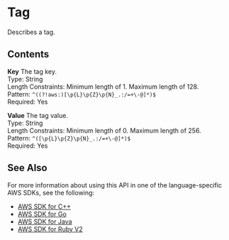# Tag<a name="API_Tag"></a>

Describes a tag\. 

## Contents<a name="API_Tag_Contents"></a>

 **Key**   <a name="SageMaker-Type-Tag-Key"></a>
The tag key\.  
Type: String  
Length Constraints: Minimum length of 1\. Maximum length of 128\.  
Pattern: `^((?!aws:)[\p{L}\p{Z}\p{N}_.:/=+\-@]*)$`   
Required: Yes

 **Value**   <a name="SageMaker-Type-Tag-Value"></a>
The tag value\.  
Type: String  
Length Constraints: Minimum length of 0\. Maximum length of 256\.  
Pattern: `^([\p{L}\p{Z}\p{N}_.:/=+\-@]*)$`   
Required: Yes

## See Also<a name="API_Tag_SeeAlso"></a>

For more information about using this API in one of the language\-specific AWS SDKs, see the following:
+  [AWS SDK for C\+\+](https://docs.aws.amazon.com/goto/SdkForCpp/sagemaker-2017-07-24/Tag) 
+  [AWS SDK for Go](https://docs.aws.amazon.com/goto/SdkForGoV1/sagemaker-2017-07-24/Tag) 
+  [AWS SDK for Java](https://docs.aws.amazon.com/goto/SdkForJava/sagemaker-2017-07-24/Tag) 
+  [AWS SDK for Ruby V2](https://docs.aws.amazon.com/goto/SdkForRubyV2/sagemaker-2017-07-24/Tag) 